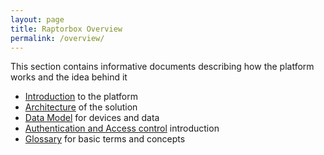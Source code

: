 ```yaml
---
layout: page
title: Raptorbox Overview
permalink: /overview/
---
```


This section contains informative documents describing how the platform works and the idea behind it

- [Introduction](/overview/introduction) to the platform
- [Architecture](/overview/architecture) of the solution
- [Data Model](/overview/data-model) for devices and data
- [Authentication and Access control](/overview/authentication) introduction
- [Glossary](/overview/glossary) for basic terms and concepts
